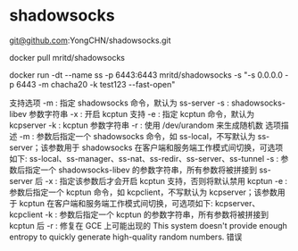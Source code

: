 # shadowsocks

git@github.com:YongCHN/shadowsocks.git

docker pull mritd/shadowsocks

docker run -dt --name ss -p 6443:6443 mritd/shadowsocks -s "-s 0.0.0.0 -p 6443 -m chacha20 -k test123 --fast-open"

支持选项
-m : 指定 shadowsocks 命令，默认为 ss-server
-s : shadowsocks-libev 参数字符串
-x : 开启 kcptun 支持
-e : 指定 kcptun 命令，默认为 kcpserver
-k : kcptun 参数字符串
-r : 使用 /dev/urandom 来生成随机数
选项描述
-m : 参数后指定一个 shadowsocks 命令，如 ss-local，不写默认为 ss-server；该参数用于 shadowsocks 在客户端和服务端工作模式间切换，可选项如下: ss-local、ss-manager、ss-nat、ss-redir、ss-server、ss-tunnel
-s : 参数后指定一个 shadowsocks-libev 的参数字符串，所有参数将被拼接到 ss-server 后
-x : 指定该参数后才会开启 kcptun 支持，否则将默认禁用 kcptun
-e : 参数后指定一个 kcptun 命令，如 kcpclient，不写默认为 kcpserver；该参数用于 kcptun 在客户端和服务端工作模式间切换，可选项如下: kcpserver、kcpclient
-k : 参数后指定一个 kcptun 的参数字符串，所有参数将被拼接到 kcptun 后
-r : 修复在 GCE 上可能出现的 This system doesn't provide enough entropy to quickly generate high-quality random numbers. 错误
